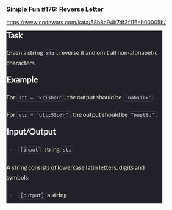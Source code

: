 ### Simple Fun #176: Reverse Letter

https://www.codewars.com/kata/58b8c94b7df3f116eb00005b/

![description](./description.jpg "Description")
